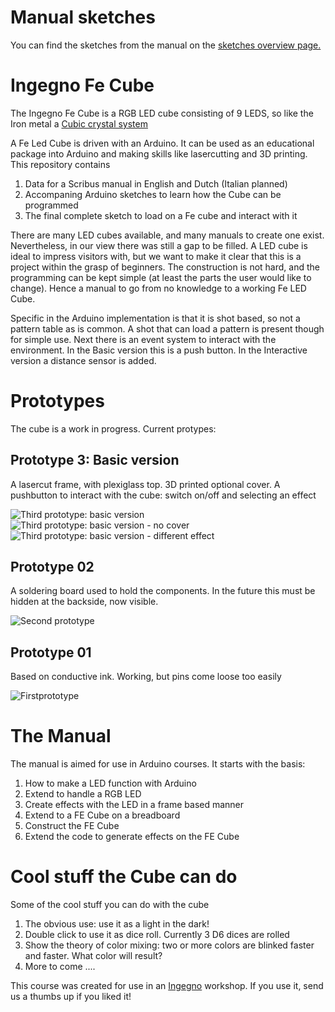 Manual sketches
===============
You can find the sketches from the manual on the [sketches overview page.](manual/sketches.md)


Ingegno Fe Cube
===============

The Ingegno Fe Cube is a RGB LED cube consisting of 9 LEDS, so like the Iron metal a [Cubic crystal system](http://en.wikipedia.org/wiki/Cubic_crystal_system)

A Fe Led Cube is driven with an Arduino. It can be used as an educational package into Arduino and making skills like lasercutting and 3D printing. This repository contains 

1. Data for a Scribus manual in English and Dutch (Italian planned)
2. Accompaning Arduino sketches to learn how the Cube can be programmed
3. The final complete sketch to load on a Fe cube and interact with it

There are many LED cubes available, and many manuals to create one exist. Nevertheless, in our view there was still a gap to be filled. A LED cube is ideal to impress visitors with, but we want to make it clear that this is a project within the grasp of beginners. The construction is not hard, and the programming can be kept simple (at least the parts the user would like to change). Hence a manual to go from no knowledge to a working Fe LED Cube.

Specific in the Arduino implementation is that it is shot based, so not a pattern table as is common. A shot that can load a pattern is present though for simple use. Next there is an event system to interact with the environment. In the Basic version this is a push button. In the Interactive version a distance sensor is added.

Prototypes
==========

The cube is a work in progress. Current protypes:

Prototype 3: Basic version
--------------------------
A lasercut frame, with plexiglass top. 3D printed optional cover. A pushbutton to interact with the cube: switch on/off and selecting an effect

![](https://raw.github.com/ingegno/fecube/master/manual/pic/prototype03_a.JPG "Third prototype: basic version")
![](https://raw.github.com/ingegno/fecube/master/manual/pic/prototype03_b.JPG "Third prototype: basic version - no cover")
![](https://raw.github.com/ingegno/fecube/master/manual/pic/prototype03_c.JPG "Third prototype: basic version - different effect")

Prototype 02
------------
A soldering board used to hold the components. In the future this must be hidden at the backside, now visible.

![](https://raw.github.com/ingegno/fecube/master/manual/pic/prototype02_a.JPG "Second prototype")

Prototype 01
------------
Based on conductive ink. Working, but pins come loose too easily

![](https://raw.github.com/ingegno/fecube/master/manual/pic/prototype01.JPG "Firstprototype")

The Manual
==========
The manual is aimed for use in Arduino courses. It starts with the basis: 

1. How to make a LED function with Arduino
2. Extend to handle a RGB LED
3. Create effects with the LED in a frame based manner
4. Extend to a FE Cube on a breadboard
5. Construct the FE Cube
6. Extend the code to generate effects on the FE Cube

Cool stuff the Cube can do
==========================
Some of the cool stuff you can do with the cube

1. The obvious use: use it as a light in the dark!
2. Double click to use it as dice roll. Currently 3 D6 dices are rolled
3. Show the theory of color mixing: two or more colors are blinked faster and faster. What color will result?
4. More to come ....

This course was created for use in an [Ingegno](http://ingegno.be) workshop. If you use it, send us a thumbs up if you liked it!

